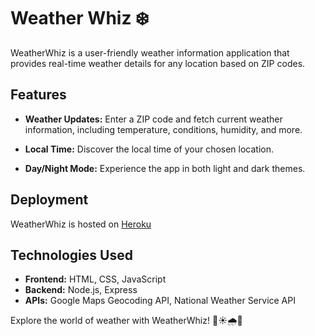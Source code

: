 # Weather Whiz ❄️

WeatherWhiz is a user-friendly weather information application that provides real-time weather details for any location based on ZIP codes.

## Features

- **Weather Updates:** Enter a ZIP code and fetch current weather information, including temperature, conditions, humidity, and more.

- **Local Time:** Discover the local time of your chosen location.

- **Day/Night Mode:** Experience the app in both light and dark themes.

## Deployment

WeatherWhiz is hosted on [Heroku](https://weather-whiz-a4efce0ef3ca.herokuapp.com/)

## Technologies Used

- **Frontend:** HTML, CSS, JavaScript
- **Backend:** Node.js, Express
- **APIs:** Google Maps Geocoding API, National Weather Service API

Explore the world of weather with WeatherWhiz! 🚀☀️🌧️🌙
